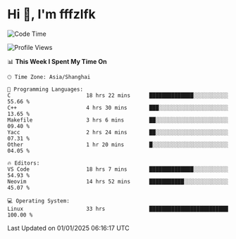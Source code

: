 # Hi 👋, I'm fffzlfk

<!--START_SECTION:waka-->
![Code Time](http://img.shields.io/badge/Code%20Time-1%2C076%20hrs%2032%20mins-blue)

![Profile Views](http://img.shields.io/badge/Profile%20Views-0-blue)

📊 **This Week I Spent My Time On** 

```text
🕑︎ Time Zone: Asia/Shanghai

💬 Programming Languages: 
C                        18 hrs 22 mins      ██████████████░░░░░░░░░░░   55.66 % 
C++                      4 hrs 30 mins       ███░░░░░░░░░░░░░░░░░░░░░░   13.65 % 
Makefile                 3 hrs 6 mins        ██░░░░░░░░░░░░░░░░░░░░░░░   09.40 % 
Yacc                     2 hrs 24 mins       ██░░░░░░░░░░░░░░░░░░░░░░░   07.31 % 
Other                    1 hr 20 mins        █░░░░░░░░░░░░░░░░░░░░░░░░   04.05 % 

🔥 Editors: 
VS Code                  18 hrs 7 mins       ██████████████░░░░░░░░░░░   54.93 % 
Neovim                   14 hrs 52 mins      ███████████░░░░░░░░░░░░░░   45.07 % 

💻 Operating System: 
Linux                    33 hrs              █████████████████████████   100.00 % 
```


 Last Updated on 01/01/2025 06:16:17 UTC
<!--END_SECTION:waka-->
